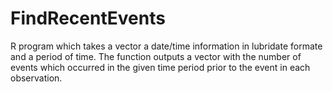 # FindRecentEvents

R program which takes a vector a date/time information in lubridate formate and a period of time. The function outputs a vector with
the number of events which occurred in the given time period prior to the event in each observation.

